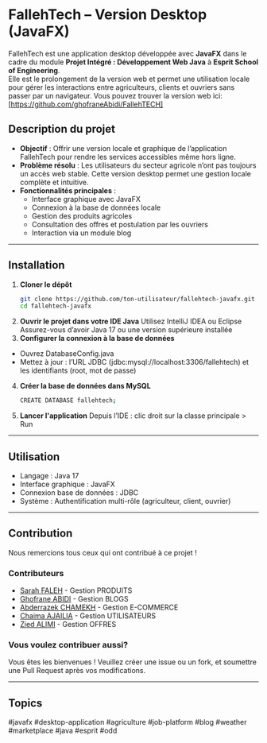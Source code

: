 # FallehTech – Version Desktop (JavaFX)

FallehTech est une application desktop développée avec **JavaFX** dans le cadre du module **Projet Intégré : Développement Web Java** à **Esprit School of Engineering**.  
Elle est le prolongement de la version web et permet une utilisation locale pour gérer les interactions entre agriculteurs, clients et ouvriers sans passer par un navigateur.
Vous pouvez trouver la version web ici: [https://github.com/ghofraneAbidi/FallehTECH]

## Description du projet

- **Objectif** : Offrir une version locale et graphique de l’application FallehTech pour rendre les services accessibles même hors ligne.
- **Problème résolu** : Les utilisateurs du secteur agricole n’ont pas toujours un accès web stable. Cette version desktop permet une gestion locale complète et intuitive.
- **Fonctionnalités principales** :
  - Interface graphique avec JavaFX
  - Connexion à la base de données locale
  - Gestion des produits agricoles
  - Consultation des offres et postulation par les ouvriers
  - Interaction via un module blog

---

## Installation

1. **Cloner le dépôt**
   ```bash
   git clone https://github.com/ton-utilisateur/fallehtech-javafx.git
   cd fallehtech-javafx
2. **Ouvrir le projet dans votre IDE Java**
Utilisez IntelliJ IDEA ou Eclipse
Assurez-vous d’avoir Java 17 ou une version supérieure installée
3. **Configurer la connexion à la base de données**
- Ouvrez DatabaseConfig.java
- Mettez à jour : l’URL JDBC (jdbc:mysql://localhost:3306/fallehtech) et les identifiants (root, mot de passe)
4. **Créer la base de données dans MySQL**
   ```bash
   CREATE DATABASE fallehtech;
5. **Lancer l'application**
Depuis l’IDE : clic droit sur la classe principale > Run

---

## Utilisation
- Langage : Java 17
- Interface graphique : JavaFX
- Connexion base de données : JDBC
- Système : Authentification multi-rôle (agriculteur, client, ouvrier)

---

## Contribution
Nous remercions tous ceux qui ont contribué à ce projet !
### Contributeurs
- [Sarah FALEH](https://github.com/SarahFaleh) - Gestion PRODUITS
- [Ghofrane ABIDI](https://github.com/GhofraneAbidi) - Gestion BLOGS
- [Abderrazek CHAMEKH](https://github.com/AbderrazekChamekh) - Gestion E-COMMERCE
- [Chaima AJAILIA](https://github.com/ChaimaAjailia) - Gestion UTILISATEURS
- [Zied ALIMI](https://github.com/ZiedAlimi) - Gestion OFFRES
### Vous voulez contribuer aussi?
Vous êtes les bienvenues !
Veuillez créer une issue ou un fork, et soumettre une Pull Request après vos modifications.

---

## Topics
#javafx #desktop-application #agriculture #job-platform #blog #weather #marketplace #java #esprit #odd

